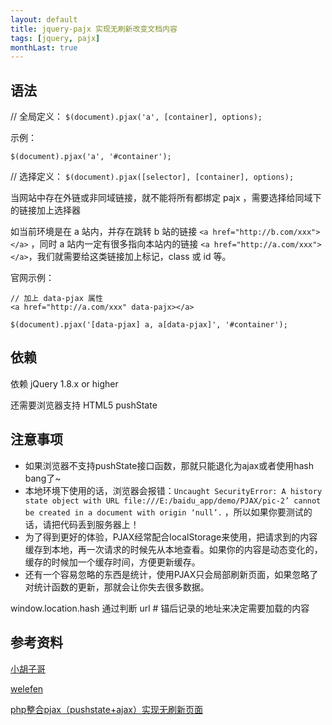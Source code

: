 ```yaml
---
layout: default
title: jquery-pajx 实现无刷新改变文档内容
tags: [jquery, pajx]
monthLast: true
---
```


## 语法

// 全局定义：
`$(document).pjax('a', [container], options);`

示例：

`$(document).pjax('a', '#container');`


// 选择定义：
`$(document).pjax([selector], [container], options);`

当网站中存在外链或非同域链接，就不能将所有都绑定 pajx ，需要选择给同域下的链接加上选择器

如当前环境是在 a 站内，并存在跳转 b 站的链接 `<a href="http://b.com/xxx"></a>` ，同时 a 站内一定有很多指向本站内的链接 `<a href="http://a.com/xxx"></a>`，我们就需要给这类链接加上标记，class 或 id 等。

官网示例：

~~~
// 加上 data-pjax 属性
<a href="http://a.com/xxx" data-pajx></a>

$(document).pjax('[data-pjax] a, a[data-pjax]', '#container');
~~~

## 依赖

依赖 jQuery 1.8.x or higher

还需要浏览器支持 HTML5 pushState

## 注意事项

+ 如果浏览器不支持pushState接口函数，那就只能退化为ajax或者使用hash bang了~
+ 本地环境下使用的话，浏览器会报错：`Uncaught SecurityError: A history state object with URL file:///E:/baidu_app/demo/PJAX/pic-2’ cannot be created in a document with origin ‘null’.` ，所以如果你要测试的话，请把代码丢到服务器上！
+ 为了得到更好的体验，PJAX经常配合localStorage来使用，把请求到的内容缓存到本地，再一次请求的时候先从本地查看。如果你的内容是动态变化的，缓存的时候加一个缓存时间，方便更新缓存。
+ 还有一个容易忽略的东西是统计，使用PJAX只会局部刷新页面，如果忽略了对统计函数的更新，那就会让你失去很多数据。

window.location.hash 通过判断 url # 锚后记录的地址来决定需要加载的内容

## 参考资料

[小胡子哥](http://barretlee.com/blog/2013/12/06/cb-history-api-in-html5/)

[welefen](http://www.welefen.com/pjax-for-ajax-and-pushstate.html)

[php整合pjax（pushstate+ajax）实现无刷新页面](http://my.oschina.net/ekc/blog/81263)